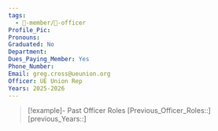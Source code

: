 ```yaml
---
tags:
  - 🧑-member/💠-officer
Profile_Pic: 
Pronouns: 
Graduated: No
Department: 
Dues_Paying_Member: Yes
Phone_Number: 
Email: greg.cross@ueunion.org
Officer: UE Union Rep
Years: 2025-2026
---
```


> [!example]- Past Officer Roles
> [Previous_Officer_Roles::]
> [previous_Years::]
